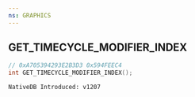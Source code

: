 ```yaml
---
ns: GRAPHICS
---
```

## GET_TIMECYCLE_MODIFIER_INDEX

```c
// 0xA705394293E2B3D3 0x594FEEC4
int GET_TIMECYCLE_MODIFIER_INDEX();
```

```
NativeDB Introduced: v1207
```

